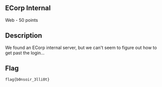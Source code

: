 ## ECorp Internal
Web - 50 points

Description
------------
We found an ECorp internal server, but we can't seem to figure out how to get past the login...


Flag
------------

`flag{b0nsoir_3lli0t}`
